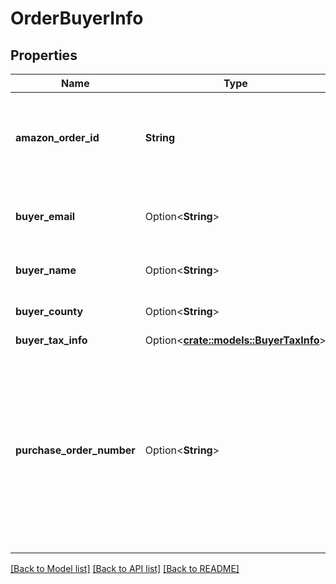 # OrderBuyerInfo

## Properties

Name | Type | Description | Notes
------------ | ------------- | ------------- | -------------
**amazon_order_id** | **String** | An Amazon-defined order identifier, in 3-7-7 format. | 
**buyer_email** | Option<**String**> | The anonymized email address of the buyer. | [optional]
**buyer_name** | Option<**String**> | The name of the buyer. | [optional]
**buyer_county** | Option<**String**> | The county of the buyer. | [optional]
**buyer_tax_info** | Option<[**crate::models::BuyerTaxInfo**](BuyerTaxInfo.md)> |  | [optional]
**purchase_order_number** | Option<**String**> | The purchase order (PO) number entered by the buyer at checkout. Returned only for orders where the buyer entered a PO number at checkout. | [optional]

[[Back to Model list]](../README.md#documentation-for-models) [[Back to API list]](../README.md#documentation-for-api-endpoints) [[Back to README]](../README.md)


